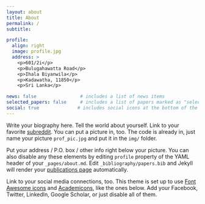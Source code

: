```yaml
---
layout: about
title: About
permalink: /
subtitle: 

profile:
  align: right
  image: profile.jpg
  address: >
    <p>601/2i</p>
    <p>Bulugahawatta Road</p>
    <p>Ihala Biyanwila</p>
    <p>Kadawatha, 11850</p>
    <p>Sri Lanka</p>

news: false                # includes a list of news items
selected_papers: false     # includes a list of papers marked as "selected={true}"
social: true              # includes social icons at the bottom of the page
---
```


Write your biography here. Tell the world about yourself. Link to your favorite [subreddit](http://reddit.com). You can put a picture in, too. The code is already in, just name your picture `prof_pic.jpg` and put it in the `img/` folder.

Put your address / P.O. box / other info right below your picture. You can also disable any these elements by editing `profile` property of the YAML header of your `_pages/about.md`. Edit `_bibliography/papers.bib` and Jekyll will render your [publications page](/al-folio/publications/) automatically.

Link to your social media connections, too. This theme is set up to use [Font Awesome icons](http://fortawesome.github.io/Font-Awesome/) and [Academicons](https://jpswalsh.github.io/academicons/), like the ones below. Add your Facebook, Twitter, LinkedIn, Google Scholar, or just disable all of them.
